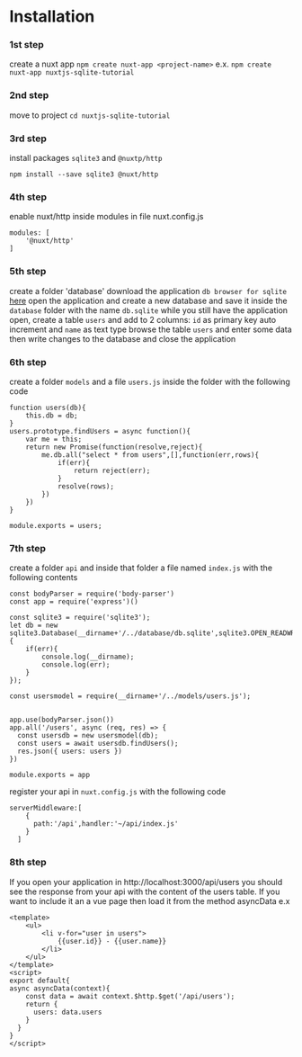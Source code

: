 # Installation
### 1st step

create a nuxt app
`npm create nuxt-app <project-name>`
e.x.
`npm create nuxt-app nuxtjs-sqlite-tutorial`

### 2nd step

move to project
`cd nuxtjs-sqlite-tutorial`

### 3rd step
install packages `sqlite3` and `@nuxtp/http`

`npm install --save sqlite3 @nuxt/http`

### 4th step
enable nuxt/http inside modules in file nuxt.config.js

```
modules: [
    '@nuxt/http'
]
```

### 5th step
create a folder 'database'
download the application `db browser for sqlite`
[here](https://sqlitebrowser.org/)
open the application and create a new database and save it inside the `database` folder with the name `db.sqlite`
while you still have the application open, create a table `users` and add to 2 columns: `id` as primary key auto increment and `name` as text type
browse the table `users` and enter some data
then write changes to the database and close the application

### 6th step
create a folder `models` and a file `users.js` inside the folder with the following code
````
function users(db){
    this.db = db;
}
users.prototype.findUsers = async function(){
    var me = this;
    return new Promise(function(resolve,reject){
        me.db.all("select * from users",[],function(err,rows){
            if(err){
                return reject(err);
            }
            resolve(rows);
        })
    })
}

module.exports = users;
````


### 7th step
create a folder `api` and inside that folder a file named `index.js` with the following contents
````
const bodyParser = require('body-parser')
const app = require('express')()

const sqlite3 = require('sqlite3');
let db = new sqlite3.Database(__dirname+'/../database/db.sqlite',sqlite3.OPEN_READWRITE,function(err){
    if(err){
        console.log(__dirname);
        console.log(err);
    }
});

const usersmodel = require(__dirname+'/../models/users.js');


app.use(bodyParser.json())
app.all('/users', async (req, res) => {
  const usersdb = new usersmodel(db);
  const users = await usersdb.findUsers();
  res.json({ users: users })
})

module.exports = app
````

register your api in `nuxt.config.js` with the following code
````
serverMiddleware:[
    {
      path:'/api',handler:'~/api/index.js'
    }
  ]
````

### 8th step
If you open your application in http://localhost:3000/api/users you should see the response from your api with the content of the users table.
If you want to include it an a vue page then load it from the method asyncData
e.x
````
<template>
    <ul>
        <li v-for="user in users">
            {{user.id}} - {{user.name}}
        </li>
    </ul>
</template>
<script>
export default{
async asyncData(context){
    const data = await context.$http.$get('/api/users');
    return {
      users: data.users
    }
  }
}
</script>
`````

